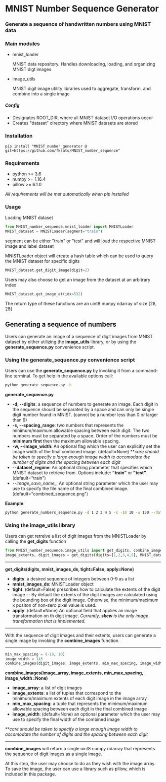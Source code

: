 # MNIST Number Sequence Generator
### Generate a sequence of handwritten numbers using MNIST data

### Main modules
* mnist_loader
    
    MNIST data repository. Handles downloading, loading, and organizing MNIST digt images
    
* image_utils

    MNIST digit image utility libraries used to aggregate, transform, and combine into a 
    single image
 
##### Config
* Designates ROOT_DIR, where all MNIST dataset I/O operations occur
* Creates "dataset" directory where MNIST datasets are stored
 
### Installation

```
pip install "MNIST_number_generator @ git+https://github.com/fksato/MNIST_number_sequence"
```

### Requirements
* python >= 3.6
* numpy >= 1.16.4
* pillow >= 6.1.0

_All requirements will be met automatically when pip installed_

### Usage
Loading MNIST dataset
```python
from MNIST_number_sequence.mnist_loader import MNISTLoader
MNIST_dataset = MNISTLoader(segment="train")
```
segment can be either "train" or "test" and will load the respective MNIST image and label 
dataset

MNISTLoader object will create a hash table which can be used to query the MNIST dataset
 for specific digits
```python
MNIST_dataset.get_digit_image(digit=2)
```
Users may also choose to get an image from the dataset at an arbitrary index
```python
MNIST_dataset.get_image_at(idx=532)
```
The return type of these functions are an uint8 numpy ndarray of size [28, 28]

## Generating a sequence of numbers
Users can generate an image of a sequence of digit images from MNIST dataset by either 
utilizing the __image_utils__ library, or by using the __generate_sequence.py__ convenience 
script.

### Using the __generate_sequence.py__ convenience script
Users can use the __generate_sequence.py__ by invoking it from a command-line terminal.
To get help in the available options call:
```bash
python generate_sequence.py -h
```
__generate_sequence.py__ 
* __-d, --digits__: a sequence of numbers to generate an image. Each digit in the sequence 
should be separated by a space and can only be single digit number found in MNIST. 
(cannot be a number less than 0 or larger than 9)
* __-s, --spacing_range__: two numbers that represents the minimum/maximum allowable spacing 
between each digit. The two numbers must be separated by a space. Order of the numbers must 
be __minimum first__ then the maximum allowable spacing.
* __-w, --image_width__: An optional flag which the user can explicitly set the image width of 
the final combined image. (default=None)
**_care should be taken to specify a large enough image width to accomodate the number of 
digits and the spacing between each digit_
* __--dataset_regime__: An optional string parameter that specifies which MNIST 
dataset to retrieve from. Options include: __"train"__ or __"test"__. (default="train")
* _--image_save_name__: An optional string parameter which the user may use to specify the
 file name of the final combined image. (default="combined_sequence.png")
 
__Example__:
```bash
python generate_numbers_sequence.py -d 1 2 3 4 5 -s -10 10 -w 150 --dataset_regime "testing" --image_save_name "combined_12345.png"
```

### Using the __image_utils__ library
Users can get retreive a list of digit images from the MNISTLoader by calling the 
__get_digits__ function
```python
from MNIST_number_sequence.image_utils import get_digits, combine_images
image_extents, digit_images = get_digits(digits=[1,2,3,4,5], MNIST_dataset)
```
___
__get_digits(digits, mnist_images_ds, tight=False, apply=None)__

* __digits__: a desired sequence of integers between 0-9 as a list
* __mnist_images_ds__: MNISTLoader object
* __tight__: (default=False) prescribes how to calculate the extents of the digit image
-- By default the extents of the digit images are calculated using the bounding box of the 
digit image. Otherwise, the minimum/maximum x positon of non-zero pixel value is used.
* __apply__: (default=None) An optional field that applies an image transformation on 
th digit image. _Currently, __skew__ is the only image transformation that is implemented._
___

With the sequence of digit images and their extents, users can generate a single image 
by invoking the __combine_images__ function.
___
```python
min_max_spacing = (-10, 10)
image_width = 145
combine_images(digit_images, image_extents, min_max_spacing, image_width)
```
__combine_images(image_array, image_extents, min_max_spacing, image_width=None)__

* __image_array__: a list of digit images
* __image_extents__: a list of tuples that correspond to the minimum/maximum extents of 
each digit image in the image array
* __min_max_spacing__: a tuple that represents the minimum/maximum allowable spacing between 
each digit in the final combined image
* __image_width__: (default=None) an optional parameter which the user may use to specify 
the final width of the combined image

**_care should be taken to specify a large enough image width to accomodate the number of 
digits and the spacing between each digit_
___
__combine_images__ will return a single uint8 numpy ndarray that represents the sequence 
of digit images as a single image.

At this step, the user may choose to do as they wish with the image array. To save the image,
 the user can use a library such as pillow, which is included in this package.